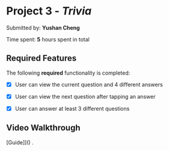 
# Project 3 - *Trivia*

Submitted by: **Yushan Cheng**


Time spent: **5** hours spent in total

## Required Features

The following **required** functionality is completed:

- [X] User can view the current question and 4 different answers
- [X] User can view the next question after tapping an answer
- [X] User can answer at least 3 different questions


## Video Walkthrough



[Guide]]() .
